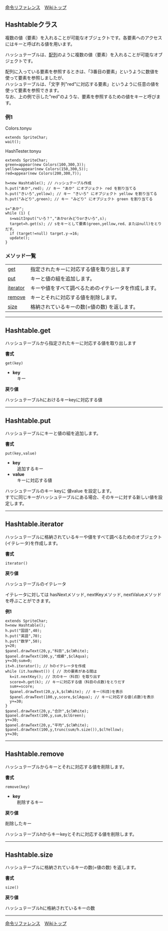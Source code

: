 
[命令リファレンス](./reference)&emsp;[Wikiトップ](./)

<title>命令リファレンス - Hashtable</title>

## Hashtableクラス
複数の値（要素）を入れることが可能なオブジェクトです。各要素へのアクセスにはキーと呼ばれる値を用います。

ハッシュテーブルは、[配列](./rf-array)のように複数の値（要素）を入れることが可能なオブジェクトです。

配列に入っている要素を参照するときは、「3番目の要素」というように数値を使って要素を参照しましたが、  
ハッシュテーブルは、「文字 列"red"に対応する要素」というように任意の値を使って要素を参照できます。  
なお、上の例で示した"red"のような、要素を参照するための値をキーと呼びます。

### 例1

Colors.tonyu
```
extends SpriteChar;
wait();
```

HashTester.tonyu
```
extends SpriteChar;
green=appear(new Colors(100,300,3));
yellow=appear(new Colors(150,300,5));
red=appear(new Colors(200,300,7));

h=new Hashtable(); // ハッシュテーブル作成
h.put("あか",red); // キー "あか" にオブジェクト red を割り当てる
h.put("きいろ",yellow); // キー "きいろ" にオブジェクト yellow を割り当てる
h.put("みどり",green); // キー "みどり" にオブジェクト green を割り当てる

s="あか";
while (1) {
  s=waitInput("いろ？","あかorみどりorきいろ",s);
  target=h.get(s); // sをキーとして要素(green,yellow,red、またはnull)をとりだす。
  if (target!=null) target.y-=16;
  update();
}
```


### メソッド一覧
|||
|-|-|
|[get](#hashtableget)|指定されたキーに対応する値を取り出します|
|[put](#hashtableput)|キーと値の組を追加します。|
|[iterator](#hashtableiterator)|キーや値をすべて調べるためのイテレータを作成します。|
|[remove](#hashtableremove)|キーとそれに対応する値を削除します。|
|[size](#hashtablesize)|格納されているキーの数(=値の数) を返します。|

***

## Hashtable.get
ハッシュテーブルから指定されたキーに対応する値を取り出します

**書式**
```
get(key)
```

- **key**  
&emsp;キー

**戻り値**

ハッシュテーブルhにおけるキーkeyに対応する値

***

## Hashtable.put
ハッシュテーブルにキーと値の組を追加します。

**書式**
```
put(key,value)
```
- **key**  
&emsp;追加するキー
- **value**  
&emsp;キーに対応する値

ハッシュテーブルのキー keyに 値value を設定します。  
すでに同じキーがハッシュテーブルにある場合、そのキーに対する新しい値を設定します。

***

## Hashtable.iterator
ハッシュテーブルに格納されているキーや値をすべて調べるためのオブジェクト(イテレータ)を作成します。

**書式**
```
iterator()
```

**戻り値**

ハッシュテーブルのイテレータ

イテレータに対しては hasNextメソッド, nextKeyメソッド, nextValueメソッドを呼ぶことができます。

**例1**
```
extends SpriteChar;
h=new Hashtable();
h.put("国語",40);
h.put("英語",70);
h.put("数学",50);
y=20;
$panel.drawText(20,y,"科目",$clWhite);
$panel.drawText(100,y,"成績",$clAqua);
y+=30;sum=0;
it=h.iterator(); // hのイテレータを作成
while (it.hasNext()) { // 次の要素がある間は
  k=it.nextKey(); // 次のキー（科目）を取り出す
  score=h.get(k); // キーに対応する値（科目の点数)をとりだす
  sum+=score;
  $panel.drawText(20,y,k,$clWhite); // キー(科目)を表示
  $panel.drawText(100,y,score,$clAqua); // キーに対応する値(点数)を表示
  y+=30;
}
$panel.drawText(20,y,"合計",$clWhite);
$panel.drawText(100,y,sum,$clGreen);
y+=30;
$panel.drawText(20,y,"平均",$clWhite);
$panel.drawText(100,y,trunc(sum/h.size()),$clYellow);
y+=30;
```

***

## Hashtable.remove
ハッシュテーブルからキーとそれに対応する値を削除します。

**書式**
```
remove(key)
```

- **key**  
&emsp;削除するキー

**戻り値**

削除したキー

ハッシュテーブルhからキーkeyとそれに対応する値を削除します。

***

## Hashtable.size
ハッシュテーブルに格納されているキーの数(=値の数) を返します。

**書式**
```
size()
```

**戻り値**

ハッシュテーブルhに格納されているキーの数

***

[命令リファレンス](./reference)&emsp;[Wikiトップ](./)

